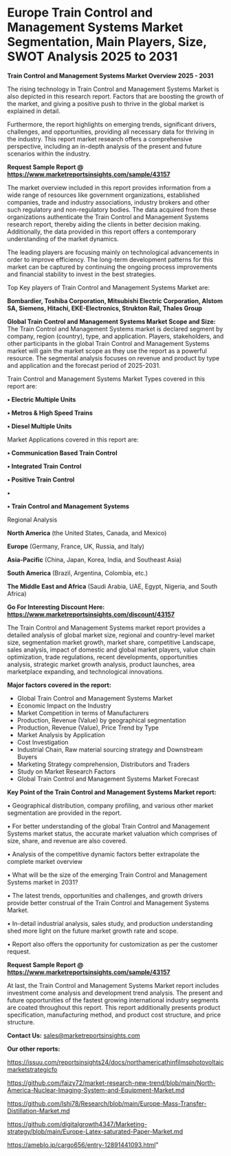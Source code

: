 # Europe Train Control and Management Systems Market Segmentation, Main Players, Size, SWOT Analysis 2025 to 2031

<Strong> Train Control and Management Systems Market Overview 2025 - 2031</strong>

The rising technology in Train Control and Management Systems Market is also depicted in this research report. Factors that are boosting the growth of the market, and giving a positive push to thrive in the global market is explained in detail.

Furthermore, the report highlights on emerging trends, significant drivers, challenges, and opportunities, providing all necessary data for thriving in the industry. This report market research offers a comprehensive perspective, including an in-depth analysis of the present and future scenarios within the industry.

<strong>Request Sample Report @ <a href=https://www.marketreportsinsights.com/sample/43157>https://www.marketreportsinsights.com/sample/43157</a></strong>

The market overview included in this report provides information from a wide range of resources like government organizations, established companies, trade and industry associations, industry brokers and other such regulatory and non-regulatory bodies. The data acquired from these organizations authenticate the Train Control and Management Systems research report, thereby aiding the clients in better decision making. Additionally, the data provided in this report offers a contemporary understanding of the market dynamics.

The leading players are focusing mainly on technological advancements in order to improve efficiency. The long-term development patterns for this market can be captured by continuing the ongoing process improvements and financial stability to invest in the best strategies.

Top Key players of Train Control and Management Systems Market are:

<strong>Bombardier, Toshiba Corporation, Mitsubishi Electric Corporation, Alstom SA, Siemens, Hitachi, EKE-Electronics, Strukton Rail, Thales Group</strong>

<strong><b>Global Train Control and Management Systems Market Scope and Size:</b></strong>
The Train Control and Management Systems market is declared segment by company, region (country), type, and application. Players, stakeholders, and other participants in the global Train Control and Management Systems market will gain the market scope as they use the report as a powerful resource. The segmental analysis focuses on revenue and product by type and application and the forecast period of 2025-2031.

Train Control and Management Systems Market Types covered in this report are:

<strong>•  Electric Multiple Units

•  Metros & High Speed Trains

•  Diesel Multiple Units</strong>

Market Applications covered in this report are:

<strong>•  Communication Based Train Control

•  Integrated Train Control

•  Positive Train Control

•  

•  Train Control and Management Systems</strong> 

Regional Analysis

<strong>North America</strong> (the United States, Canada, and Mexico)

<strong>Europe</strong> (Germany, France, UK, Russia, and Italy)

<strong>Asia-Pacific</strong> (China, Japan, Korea, India, and Southeast Asia)

<strong>South America</strong> (Brazil, Argentina, Colombia, etc.)

<strong>The Middle East and Africa</strong> (Saudi Arabia, UAE, Egypt, Nigeria, and South Africa)

<strong>Go For Interesting Discount Here: <a href=https://www.marketreportsinsights.com/discount/43157>https://www.marketreportsinsights.com/discount/43157</a></strong>

The Train Control and Management Systems market report provides a detailed analysis of global market size, regional and country-level market size, segmentation market growth, market share, competitive Landscape, sales analysis, impact of domestic and global market players, value chain optimization, trade regulations, recent developments, opportunities analysis, strategic market growth analysis, product launches, area marketplace expanding, and technological innovations.

<strong><b>Major factors covered in the report:</b></strong>
<ul>
  <li>Global Train Control and Management Systems Market </li>
  <li>Economic Impact on the Industry</li>
  <li>Market Competition in terms of Manufacturers</li>
  <li>Production, Revenue (Value) by geographical segmentation</li>
  <li>Production, Revenue (Value), Price Trend by Type</li>
  <li>Market Analysis by Application</li>
  <li>Cost Investigation</li>
  <li>Industrial Chain, Raw material sourcing strategy and Downstream Buyers</li>
  <li>Marketing Strategy comprehension, Distributors and Traders</li>
  <li>Study on Market Research Factors</li>
  <li>Global Train Control and Management Systems Market Forecast</li>
</ul>

<strong><b>Key Point of the Train Control and Management Systems Market report:</b></strong>

• Geographical distribution, company profiling, and various other market segmentation are provided in the report.

• For better understanding of the global Train Control and Management Systems market status, the accurate market valuation which comprises of size, share, and revenue are also covered.

• Analysis of the competitive dynamic factors better extrapolate the complete market overview

• What will be the size of the emerging Train Control and Management Systems market in 2031?

• The latest trends, opportunities and challenges, and growth drivers provide better construal of the Train Control and Management Systems Market.

• In-detail industrial analysis, sales study, and production understanding shed more light on the future market growth rate and scope.

• Report also offers the opportunity for customization as per the customer request.

<strong>Request Sample Report @ <a href=https://www.marketreportsinsights.com/sample/43157>https://www.marketreportsinsights.com/sample/43157</a></strong>

At last, the Train Control and Management Systems Market report includes investment come analysis and development trend analysis. The present and future opportunities of the fastest growing international industry segments are coated throughout this report. This report additionally presents product specification, manufacturing method, and product cost structure, and price structure.

<strong>Contact Us:</strong>
sales@marketreportsinsights.com

<strong>Our other reports:</strong>

<a href=https://issuu.com/reportsinsights24/docs/northamericathinfilmsphotovoltaicmarketstrategicfo>https://issuu.com/reportsinsights24/docs/northamericathinfilmsphotovoltaicmarketstrategicfo</a>

<a href=https://github.com/faizy72/market-research-new-trend/blob/main/North-America-Nuclear-Imaging-System-and-Equipment-Market.md>https://github.com/faizy72/market-research-new-trend/blob/main/North-America-Nuclear-Imaging-System-and-Equipment-Market.md</a>

<a href=https://github.com/Ishi78/Research/blob/main/Europe-Mass-Transfer-Distillation-Market.md>https://github.com/Ishi78/Research/blob/main/Europe-Mass-Transfer-Distillation-Market.md</a>

<a href=https://github.com/digitalgrowth4347/Marketing-strategy/blob/main/Europe-Latex-saturated-Paper-Market.md>https://github.com/digitalgrowth4347/Marketing-strategy/blob/main/Europe-Latex-saturated-Paper-Market.md</a>

<a href=https://ameblo.jp/cargo656/entry-12891441093.html>https://ameblo.jp/cargo656/entry-12891441093.html</a>"
